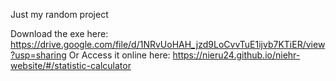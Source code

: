 Just my random project

Download the exe here: https://drive.google.com/file/d/1NRvUoHAH_jzd9LoCvvTuE1ijvb7KTiER/view?usp=sharing
Or
Access it online here: https://nieru24.github.io/niehr-website/#/statistic-calculator
